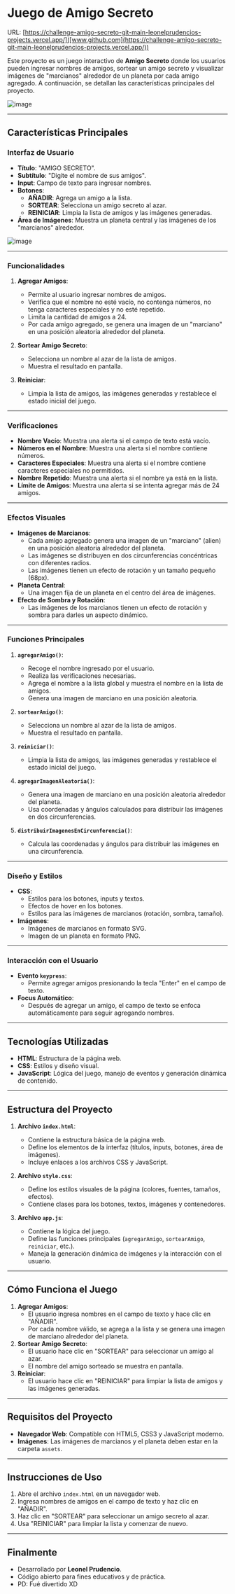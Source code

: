 # Juego de Amigo Secreto

URL:
[https://challenge-amigo-secreto-git-main-leonelprudencios-projects.vercel.app/]([www.github.com](https://challenge-amigo-secreto-git-main-leonelprudencios-projects.vercel.app/))

Este proyecto es un juego interactivo de **Amigo Secreto** donde los usuarios pueden ingresar nombres de amigos, sortear un amigo secreto y visualizar imágenes de "marcianos" alrededor de un planeta por cada amigo agregado. A continuación, se detallan las características principales del proyecto.

![image](https://github.com/user-attachments/assets/2716fdab-8fa4-4b79-b707-a50806c98747)

---

## Características Principales

### Interfaz de Usuario
- **Título**: "AMIGO SECRETO".
- **Subtítulo**: "Digite el nombre de sus amigos".
- **Input**: Campo de texto para ingresar nombres.
- **Botones**:
  - **AÑADIR**: Agrega un amigo a la lista.
  - **SORTEAR**: Selecciona un amigo secreto al azar.
  - **REINICIAR**: Limpia la lista de amigos y las imágenes generadas.
- **Área de Imágenes**: Muestra un planeta central y las imágenes de los "marcianos" alrededor.

![image](https://github.com/user-attachments/assets/a054f464-b12c-48f6-aa43-9ee0ec5a303c)

---

### Funcionalidades
1. **Agregar Amigos**:
   - Permite al usuario ingresar nombres de amigos.
   - Verifica que el nombre no esté vacío, no contenga números, no tenga caracteres especiales y no esté repetido.
   - Limita la cantidad de amigos a 24.
   - Por cada amigo agregado, se genera una imagen de un "marciano" en una posición aleatoria alrededor del planeta.

2. **Sortear Amigo Secreto**:
   - Selecciona un nombre al azar de la lista de amigos.
   - Muestra el resultado en pantalla.

3. **Reiniciar**:
   - Limpia la lista de amigos, las imágenes generadas y restablece el estado inicial del juego.

---

### Verificaciones
- **Nombre Vacío**: Muestra una alerta si el campo de texto está vacío.
- **Números en el Nombre**: Muestra una alerta si el nombre contiene números.
- **Caracteres Especiales**: Muestra una alerta si el nombre contiene caracteres especiales no permitidos.
- **Nombre Repetido**: Muestra una alerta si el nombre ya está en la lista.
- **Límite de Amigos**: Muestra una alerta si se intenta agregar más de 24 amigos.

---

### Efectos Visuales
- **Imágenes de Marcianos**:
  - Cada amigo agregado genera una imagen de un "marciano" (alien) en una posición aleatoria alrededor del planeta.
  - Las imágenes se distribuyen en dos circunferencias concéntricas con diferentes radios.
  - Las imágenes tienen un efecto de rotación y un tamaño pequeño (68px).
- **Planeta Central**:
  - Una imagen fija de un planeta en el centro del área de imágenes.
- **Efecto de Sombra y Rotación**:
  - Las imágenes de los marcianos tienen un efecto de rotación y sombra para darles un aspecto dinámico.

---

### Funciones Principales
1. **`agregarAmigo()`**:
   - Recoge el nombre ingresado por el usuario.
   - Realiza las verificaciones necesarias.
   - Agrega el nombre a la lista global y muestra el nombre en la lista de amigos.
   - Genera una imagen de marciano en una posición aleatoria.

2. **`sortearAmigo()`**:
   - Selecciona un nombre al azar de la lista de amigos.
   - Muestra el resultado en pantalla.

3. **`reiniciar()`**:
   - Limpia la lista de amigos, las imágenes generadas y restablece el estado inicial del juego.

4. **`agregarImagenAleatoria()`**:
   - Genera una imagen de marciano en una posición aleatoria alrededor del planeta.
   - Usa coordenadas y ángulos calculados para distribuir las imágenes en dos circunferencias.

5. **`distribuirImagenesEnCircunferencia()`**:
   - Calcula las coordenadas y ángulos para distribuir las imágenes en una circunferencia.

---

### Diseño y Estilos
- **CSS**:
  - Estilos para los botones, inputs y textos.
  - Efectos de hover en los botones.
  - Estilos para las imágenes de marcianos (rotación, sombra, tamaño).
- **Imágenes**:
  - Imágenes de marcianos en formato SVG.
  - Imagen de un planeta en formato PNG.

---

### Interacción con el Usuario
- **Evento `keypress`**:
  - Permite agregar amigos presionando la tecla "Enter" en el campo de texto.
- **Focus Automático**:
  - Después de agregar un amigo, el campo de texto se enfoca automáticamente para seguir agregando nombres.

---

## Tecnologías Utilizadas
- **HTML**: Estructura de la página web.
- **CSS**: Estilos y diseño visual.
- **JavaScript**: Lógica del juego, manejo de eventos y generación dinámica de contenido.

---

## Estructura del Proyecto
1. **Archivo `index.html`**:
   - Contiene la estructura básica de la página web.
   - Define los elementos de la interfaz (títulos, inputs, botones, área de imágenes).
   - Incluye enlaces a los archivos CSS y JavaScript.

2. **Archivo `style.css`**:
   - Define los estilos visuales de la página (colores, fuentes, tamaños, efectos).
   - Contiene clases para los botones, textos, imágenes y contenedores.

3. **Archivo `app.js`**:
   - Contiene la lógica del juego.
   - Define las funciones principales (`agregarAmigo`, `sortearAmigo`, `reiniciar`, etc.).
   - Maneja la generación dinámica de imágenes y la interacción con el usuario.

---

## Cómo Funciona el Juego
1. **Agregar Amigos**:
   - El usuario ingresa nombres en el campo de texto y hace clic en "AÑADIR".
   - Por cada nombre válido, se agrega a la lista y se genera una imagen de marciano alrededor del planeta.
2. **Sortear Amigo Secreto**:
   - El usuario hace clic en "SORTEAR" para seleccionar un amigo al azar.
   - El nombre del amigo sorteado se muestra en pantalla.
3. **Reiniciar**:
   - El usuario hace clic en "REINICIAR" para limpiar la lista de amigos y las imágenes generadas.

---

## Requisitos del Proyecto
- **Navegador Web**: Compatible con HTML5, CSS3 y JavaScript moderno.
- **Imágenes**: Las imágenes de marcianos y el planeta deben estar en la carpeta `assets`.

---

## Instrucciones de Uso
1. Abre el archivo `index.html` en un navegador web.
2. Ingresa nombres de amigos en el campo de texto y haz clic en "AÑADIR".
3. Haz clic en "SORTEAR" para seleccionar un amigo secreto al azar.
4. Usa "REINICIAR" para limpiar la lista y comenzar de nuevo.

---

## Finalmente
- Desarrollado por **Leonel Prudencio**.
- Código abierto para fines educativos y de práctica.
- PD: Fué divertido XD
